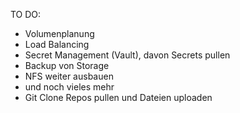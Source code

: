 TO DO:
- Volumenplanung
- Load Balancing
- Secret Management (Vault), davon Secrets pullen
- Backup von Storage
- NFS weiter ausbauen
- und noch vieles mehr
- Git Clone Repos pullen und Dateien uploaden
